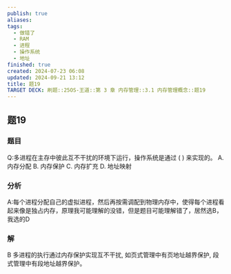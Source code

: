 ```yaml
---
publish: true
aliases: 
tags:
  - 做错了
  - RAM
  - 进程
  - 操作系统
  - 地址
finished: true
created: 2024-07-23 06:08
updated: 2024-09-21 13:12
title: 题19
TARGET DECK: 刷题::25OS-王道::第 3 章 内存管理::3.1 内存管理概念::题19
---
```

## 题19
### 题目
Q:多进程在主存中彼此互不干扰的环境下运行，操作系统是通过 ( ) 来实现的。
A. 内存分配 
B. 内存保护 
C. 内存扩充 
D. 地址映射
### 分析
A:每个进程分配自己的虚拟进程，然后再按需调配到物理内存中，使得每个进程看起来像是独占内存，原理我可能理解的没错，但是题目可能理解错了，居然选B，我选的D
### 解
B
多进程的执行通过内存保护实现互不干扰, 如页式管理中有页地址越界保护, 段式管理中有段地址越界保护。

